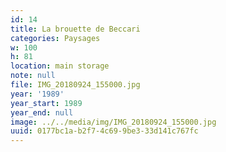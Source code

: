```yaml
---
id: 14
title: La brouette de Beccari
categories: Paysages
w: 100
h: 81
location: main storage
note: null
file: IMG_20180924_155000.jpg
year: '1989'
year_start: 1989
year_end: null
image: ../../media/img/IMG_20180924_155000.jpg
uuid: 0177bc1a-b2f7-4c69-9be3-33d141c767fc
---
```


